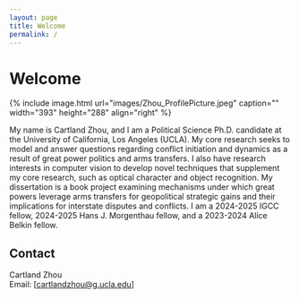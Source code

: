 ```yaml
---
layout: page
title: Welcome
permalink: /
---
```

# Welcome

{% include image.html url="images/Zhou_ProfilePicture.jpeg" caption="" width="393" height="288" align="right" %}

My name is Cartland Zhou, and I am a Political Science Ph.D. candidate at the University of California, Los Angeles (UCLA). My core research seeks to model and answer questions regarding conflict initiation and dynamics as a result of great power politics and arms transfers. I also have research interests in computer vision to develop novel techniques that supplement my core research, such as optical character and object recognition. My dissertation is a book project examining mechanisms under which great powers leverage arms transfers for geopolitical strategic gains and their implications for interstate disputes and conflicts. I am a 2024-2025 IGCC fellow, 2024-2025 Hans J. Morgenthau fellow, and a 2023-2024 Alice Belkin fellow. 

## Contact

Cartland Zhou <br />
Email: [cartlandzhou@g.ucla.edu]


[Website]: https://cartlandzhou.com
[Email]: cartlandzhou_at_g.ucla.edu
